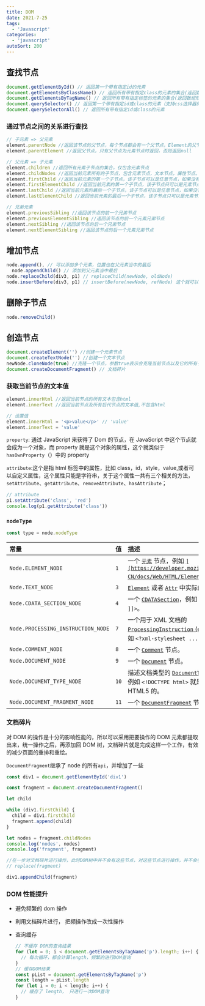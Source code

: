 ```yaml
---
title: DOM
date: 2021-7-25
tags:
  - 'Javascript'
categories:
  - 'javascript'
autoSort: 200
---
```


## 查找节点

```javascript
document.getElementById() // 返回第一个带有指定id的元素
document.getElementsByClassName() // 返回所有带有指定class的元素的集合(返回数组形式)
document.getElementsByTagName() // 返回所有带有指定标签的元素的集合(返回数组形式)
document.querySelector() // 返回第一个带有指定id或class的元素（支持css选择器的方式）
document.querySelectorAll() // 返回所有带有指定id或class的元素
```

### 通过节点之间的关系进行查找

```javascript
// 子元素 => 父元素
element.parentNode //返回该节点的父节点，每个节点都会有一个父节点，Element的父节点可能是Element，Document或DocumentFragment；
element.parentElement //返回父节点，只有父节点为元素节点时返回，否则返回null

// 父元素 => 子元素
element.children //返回所有元素子节点的集合，仅包含元素节点
element.childNodes //返回当前元素所有的子节点，包含元素节点，文本节点，属性节点。（注释、空格、换行等也会被当作一个节点）
element.firstChild //返回当前元素的第一个子节点，该子节点可以是任意节点，如果没有则返回null
element.firstElementChild //返回当前元素的第一个子节点，该子节点只可以是元素节点，如果没有则返回null
element.lastChild //返回当前元素的最后一个子节点，该子节点可以是任意节点，如果没有则返回null
element.lastElementChild //返回当前元素的最后一个子节点，该子节点只可以是元素节点，如果没有则返回null

// 兄弟元素
element.previousSibling //返回该节点的前一个兄弟节点
element.previousElementSibling //返回该节点的前一个元素兄弟节点
element.nextSibling //返回该节点的后一个兄弟节点
element.nextElementSibling //返回该节点的后一个元素兄弟节点
```

## 增加节点

```javascript
node.append(), // 可以添加多个元素，位置也在父元素当中的最后
  node.appendChild() // 添加到父元素当中最后
node.replaceChild(div3, p1) // replaceChild(newNode, oldNode)
node.insertBefore(div3, p1) // insertBefore(newNode, refNode) 这个就可以指定添加的位置，指定元素之前
```

## 删除子节点

```javascript
node.removeChild()
```

## 创造节点

```javascript
document.createElement('') //创建一个元素节点
document.createTextNode('') //创建一个文本节点
newNode.cloneNode(true) //克隆一个节点，参数true表示会克隆当前节点以及它的所有子节点，false表示只克隆当前节点，默认为false
document.createDocumentFragment() // 文档碎片
```

### 获取当前节点的文本值

```javascript
element.innerHtml //返回当前节点的所有文本包含html
element.innerText //返回当前节点及所有后代节点的文本值,不包含html

// 设置值
element.innerHtml = '<p>value</p>' // 'value'
element.innerText = 'value'
```

`property`: 通过 JavaScript 来获得了 Dom 的节点，在 JavaScript 中这个节点就会成为一个对象，而 property 就是这个对象的属性，这个就类似于`hasOwnProperty`（）中的 property

`attribute`:这个是指 html 标签中的属性，比如 class，id，style，value,或者可以自定义属性，这个属性只能是字符串，关于这个属性一共有三个相关的方法，`setAttribute`、`getAttribute`、`removeAttribute`、`hasAttribute`；

```javascript
// attribute
p1.setAttribute('class', 'red')
console.log(p1.getAttribute('class'))
```

### `nodeType`

```javascript
const type = node.nodeType
```

| 常量                               | 值   | 描述                                                                                                                                                                                                                          |
| :--------------------------------- | :--- | :---------------------------------------------------------------------------------------------------------------------------------------------------------------------------------------------------------------------------- |
| `Node.ELEMENT_NODE`                | `1`  | 一个 [`元素`](https://developer.mozilla.org/zh-CN/docs/Web/API/Element) 节点，例如 [``](https://developer.mozilla.org/zh-CN/docs/Web/HTML/Element/p) 和 [``](https://developer.mozilla.org/zh-CN/docs/Web/HTML/Element/div)。 |
| `Node.TEXT_NODE`                   | `3`  | [`Element`](https://developer.mozilla.org/zh-CN/docs/Web/API/Element) 或者 [`Attr`](https://developer.mozilla.org/zh-CN/docs/Web/API/Attr) 中实际的 [`文字`](https://developer.mozilla.org/zh-CN/docs/Web/API/Text)           |
| `Node.CDATA_SECTION_NODE`          | `4`  | 一个 [`CDATASection`](https://developer.mozilla.org/zh-CN/docs/Web/API/CDATASection)，例如 `<!CDATA[[ … ]]>`。                                                                                                                |
| `Node.PROCESSING_INSTRUCTION_NODE` | `7`  | 一个用于 XML 文档的 [`ProcessingInstruction` (en-US)](https://developer.mozilla.org/en-US/docs/Web/API/ProcessingInstruction) ，例如 `<?xml-stylesheet ... ?>` 声明。                                                         |
| `Node.COMMENT_NODE`                | `8`  | 一个 [`Comment`](https://developer.mozilla.org/zh-CN/docs/Web/API/Comment) 节点。                                                                                                                                             |
| `Node.DOCUMENT_NODE`               | `9`  | 一个 [`Document`](https://developer.mozilla.org/zh-CN/docs/Web/API/Document) 节点。                                                                                                                                           |
| `Node.DOCUMENT_TYPE_NODE`          | `10` | 描述文档类型的 [`DocumentType`](https://developer.mozilla.org/zh-CN/docs/Web/API/DocumentType) 节点。例如 `<!DOCTYPE html>` 就是用于 HTML5 的。                                                                               |
| `Node.DOCUMENT_FRAGMENT_NODE`      | `11` | 一个 [`DocumentFragment`](https://developer.mozilla.org/zh-CN/docs/Web/API/DocumentFragment) 节点                                                                                                                             |

### 文档碎片

对 DOM 的操作是十分的影响性能的，所以可以采用把要操作的 DOM 元素都提取出来，统一操作之后，再添加回 DOM 树，文档碎片就是完成这样一个工作，有效的减少页面的重排和重绘。

`DocumentFragment`继承了 node 的所有`api`，并增加了一些

```javascript
const div1 = document.getElementById('div1')

const fragment = document.createDocumentFragment()

let child

while (div1.firstChild) {
  child = div1.firstChild
  fragment.append(child)
}

let nodes = fragment.childNodes
console.log('nodes', nodes)
console.log('fragment', fragment)

//在一步对文档碎片进行操作，此时DOM树中并不会有这些节点，对这些节点进行操作，并不会引起重拍重绘，等一系列指令都操作完了，在把文档碎片重新从添加到DOM树中
// replace(fragment)

div1.appendChild(fragment)
```

### DOM 性能提升

- 避免频繁的 dom 操作

- 利用文档碎片进行， 把频操作改成一次性操作

- 查询缓存

  ```javascript
  // 不缓存 DOM的查询结果
  for (let = 0; i < document.getElementsByTagName('p').length; i++) {
    // 每次循环，都会计算length，频繁的进行DOM查询
  }
  // 缓存DOM结果
  const pList = document.getElementsByTagName('p')
  const length = pList.length
  for (let i = 0; i < length; i++) {
    // 缓存了 length， 只进行一次DOM查询
  }
  ```
